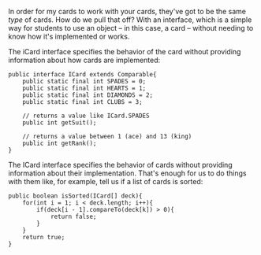 In order for my cards to work with your cards, they've got to be the same *type* of cards. How do we pull that off? With an <word data-key="interface">interface</word>, which is a simple way for students to use an object – in this case, a card – without needing to know how it's implemented or works.

The iCard interface specifies the behavior of the card without providing information about how cards are implemented:

    public interface ICard extends Comparable{
        public static final int SPADES = 0;
        public static final int HEARTS = 1;
        public static final int DIAMONDS = 2;
        public static final int CLUBS = 3;

        // returns a value like ICard.SPADES
        public int getSuit();

        // returns a value between 1 (ace) and 13 (king)
        public int getRank();
    }

The ICard interface specifies the behavior of cards without providing information about their implementation. That's enough for us to do things with them like, for example, tell us if a list of cards is sorted:

    public boolean isSorted(ICard[] deck){
        for(int i = 1; i < deck.length; i++){
            if(deck[i - 1].compareTo(deck[k]) > 0){
                return false;
            }
        }
        return true;
    }